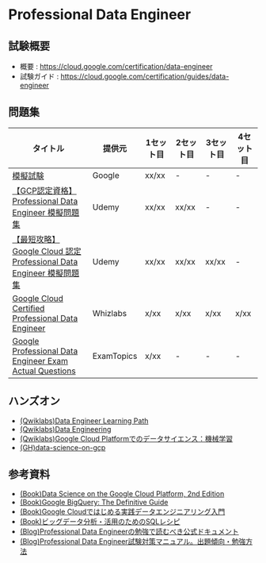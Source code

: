 # Professional Data Engineer
## 試験概要
- 概要 : https://cloud.google.com/certification/data-engineer
- 試験ガイド : https://cloud.google.com/certification/guides/data-engineer

## 問題集
| タイトル                                                                                                                             | 提供元     | 1セット目 | 2セット目 | 3セット目 | 4セット目 |
|--------------------------------------------------------------------------------------------------------------------------------------|------------|-----------|-----------|-----------|-----------|
|[模擬試験](https://docs.google.com/forms/d/e/1FAIpQLSd4j4bcgbYenBRFIL6Kb0cvXp13qCQ-z6JzowgDxRaPITn56g/viewform)|Google|xx/xx|-|-|-|
| [【GCP認定資格】   Professional Data Engineer 模擬問題集](https://www.udemy.com/course/gcp-pde-test-ja/learn/quiz/5245444)           | Udemy|xx/xx|xx/xx|-|-|
|[【最短攻略】Google Cloud 認定 Professional Data Engineer 模擬問題集](https://www.udemy.com/course-dashboard-redirect/?course_id=4523250)|Udemy|xx/xx|xx/xx|xx/xx|-|
| [Google Cloud Certified   Professional Data   Engineer](https://www.whizlabs.com/google-cloud-certified-professional-data-engineer/) | Whizlabs   | x/xx      | x/xx      | x/xx      | x/xx      |
| [Google Professional Data   Engineer Exam Actual   Questions](https://www.examtopics.com/exams/google/professional-data-engineer/)   | ExamTopics | x/xx      | -         | -         | -         |
## ハンズオン
- [(Qwiklabs)Data Engineer Learning Path](https://www.cloudskillsboost.google/paths/16)
- [(Qwiklabs)Data Engineering](https://www.qwiklabs.com/quests/25)
- [(Qwiklabs)Google Cloud Platformでのデータサイエンス：機械学習](https://www.qwiklabs.com/quests/50)
- [(GH)data-science-on-gcp](https://github.com/GoogleCloudPlatform/data-science-on-gcp)
## 参考資料
- [(Book)Data Science on the Google Cloud Platform, 2nd Edition](https://www.oreilly.com/library/view/data-science-on/9781098118945/)
- [(Book)Google BigQuery: The Definitive Guide](https://www.oreilly.com/library/view/google-bigquery-the/9781492044451/)
- [(Book)Google Cloudではじめる実践データエンジニアリング入門](https://gihyo.jp/book/2021/978-4-297-11948-5)
- [(Book)ビッグデータ分析・活用のためのSQLレシピ](https://book.mynavi.jp/ec/products/detail/id=65863)
- [(Blog)Professional Data Engineerの勉強で読むべき公式ドキュメント](https://kakiblo.com/gcp-qualification-doc/)
- [(Blog)Professional Data Engineer試験対策マニュアル。出題傾向・勉強方法](https://blog.g-gen.co.jp/entry/professional-data-engineer)
